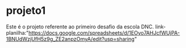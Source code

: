 # projeto1
Este é o projeto referente ao primeiro desafio da escola DNC.
link-planilha:"https://docs.google.com/spreadsheets/d/1EOyo7AHJcfWUjPA-1BNUdWzjUfH5z9g_ZE2anpzOmyA/edit?usp=sharing"
